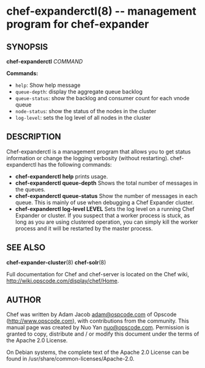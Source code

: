 chef-expanderctl(8) -- management program for chef-expander
========================================

## SYNOPSIS

__chef-expanderctl__ _COMMAND_

__Commands:__

  * `help`:
    Show help message
  * `queue-depth`:
    display the aggregate queue backlog
  * `queue-status`:
    show the backlog and consumer count for each vnode queue
  * `node-status`:
    show the status of the nodes in the cluster
  * `log-level`:
    sets the log level of all nodes in the cluster

## DESCRIPTION

Chef-expanderctl is a management program that allows
you to get status information or change the logging
verbosity (without restarting). chef-expanderctl has
the following commands:

* __chef-expanderctl help__
prints usage.
* __chef-expanderctl queue-depth__
Shows the total number of messages in the queues.
* __chef-expanderctl queue-status__
Show the number of messages in each queue. This is mainly of use when
debugging a Chef Expander cluster.
* __chef-expanderctl log-level LEVEL__
Sets the log level on a running Chef Expander or cluster.
If you suspect that a worker process is stuck, as long as you are using
clustered operation, you can simply kill the worker process and it will
be restarted by the master process.

## SEE ALSO

__chef-expander-cluster__(8)
__chef-solr__(8)

Full documentation for Chef and chef-server is located on the Chef
wiki, http://wiki.opscode.com/display/chef/Home.

## AUTHOR

Chef was written by Adam Jacob <adam@ospcode.com> of Opscode
(http://www.opscode.com),  with contributions from the community. This
manual page was created by Nuo Yan <nuo@opscode.com>. Permission is
granted to copy, distribute and / or modify this document under the
terms of the Apache 2.0 License.

On Debian systems, the complete text of the Apache 2.0 License  can  be
found in /usr/share/common-licenses/Apache-2.0.
